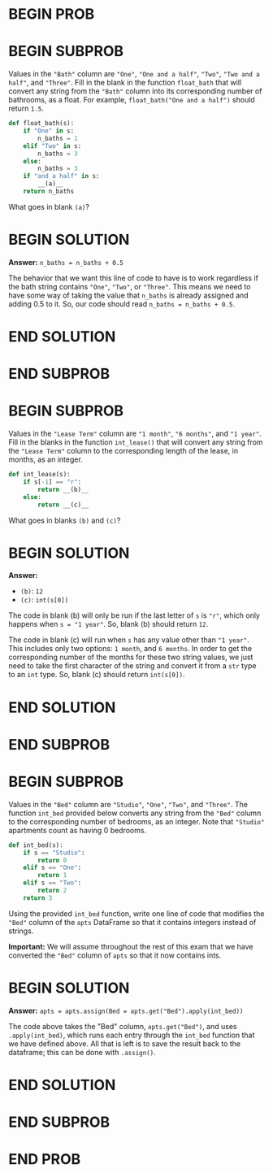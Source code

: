 # BEGIN PROB

# BEGIN SUBPROB

Values in the `"Bath"` column are `"One"`, `"One and a half"`, `"Two"`, `"Two and a half"`, and `"Three"`. Fill in the blank in the function `float_bath` that will convert any string from the `"Bath"` column into its corresponding number of bathrooms, as a float. For example, `float_bath("One and a half")` should return `1.5`. 

```py
def float_bath(s):
    if "One" in s:
        n_baths = 1
    elif "Two" in s:
        n_baths = 3
    else:
        n_baths = 3
    if "and a half" in s:
        __(a)__
    return n_baths
```

What goes in blank `(a)`?

# BEGIN SOLUTION

**Answer:** `n_baths = n_baths + 0.5`

The behavior that we want this line of code to have is to work regardless if the bath string contains `"One"`, `"Two"`, or `"Three"`. This means we need to have some way of taking the value that `n_baths` is already assigned and adding 0.5 to it. So, our code should read `n_baths = n_baths + 0.5`.

# END SOLUTION

# END SUBPROB

# BEGIN SUBPROB

Values in the `"Lease Term"` column are `"1 month"`, `"6 months"`, and `"1 year"`. Fill in the blanks in the function `int_lease()` that will convert any string from the `"Lease Term"` column to the corresponding length of the lease, in months, as an integer.

```py
def int_lease(s):
    if s[-1] == "r":
        return __(b)__
    else:
        return __(c)__
```

What goes in blanks `(b)` and `(c)`?

# BEGIN SOLUTION

**Answer:**

- `(b)`: `12`
- `(c)`: `int(s[0])`

The code in blank (b) will only be run if the last letter of `s` is `"r"`, which only happens when `s = "1 year"`. So, blank (b) should return `12`.

The code in blank (c) will run when `s` has any value other than `"1 year"`. This includes only two options: `1 month`, and `6 months`. In order to get the corresponding number of the months for these two string values, we just need to take the first character of the string and convert it from a `str` type to an `int` type. So, blank (c) should return `int(s[0])`.

# END SOLUTION

# END SUBPROB

# BEGIN SUBPROB

Values in the `"Bed"` column are `"Studio"`, `"One"`, `"Two"`, and `"Three"`. The function `int_bed` provided below converts any string from the `"Bed"` column to the corresponding number of bedrooms, as an integer. Note that `"Studio"` apartments count as having 0 bedrooms.

```py
def int_bed(s):
    if s == "Studio":
        return 0
    elif s == "One":
        return 1
    elif s == "Two":
        return 2
    return 3
```

Using the provided `int_bed` function, write one line of code that modifies the `"Bed"` column of the `apts` DataFrame so that it contains integers instead of strings.

**Important:** We will assume throughout the rest of this exam that we have converted the `"Bed"` column of `apts` so that it now contains ints.

# BEGIN SOLUTION

**Answer:** `apts = apts.assign(Bed = apts.get("Bed").apply(int_bed))`

The code above takes the "Bed" column, `apts.get("Bed")`, and uses `.apply(int_bed)`, which runs each entry through the `int_bed` function that we have defined above. All that is left is to save the result back to the dataframe; this can be done with `.assign()`.

# END SOLUTION

# END SUBPROB

# END PROB